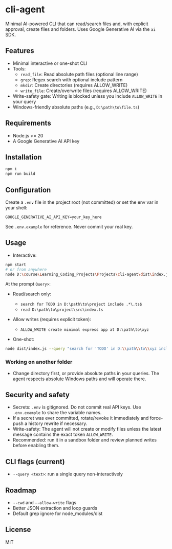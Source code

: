 # cli-agent

Minimal AI-powered CLI that can read/search files and, with explicit approval, create files and folders. Uses Google Generative AI via the `ai` SDK.

## Features
- Minimal interactive or one-shot CLI
- Tools:
  - `read_file`: Read absolute path files (optional line range)
  - `grep`: Regex search with optional include pattern
  - `mkdir`: Create directories (requires ALLOW_WRITE)
  - `write_file`: Create/overwrite files (requires ALLOW_WRITE)
- Write-safety gate: Writing is blocked unless you include `ALLOW_WRITE` in your query
- Windows-friendly absolute paths (e.g., `D:\path\to\file.ts`)

## Requirements
- Node.js >= 20
- A Google Generative AI API key

## Installation
```bash
npm i
npm run build
```

## Configuration
Create a `.env` file in the project root (not committed) or set the env var in your shell:
```
GOOGLE_GENERATIVE_AI_API_KEY=your_key_here
```
See `.env.example` for reference. Never commit your real key.

## Usage
- Interactive:
```bash
npm start
# or from anywhere
node D:\course\Learning_Coding_Projects\Projects\cli-agent\dist\index.js
```
At the prompt `Query>`:
- Read/search only:
  - `search for TODO in D:\path\to\project include .*\.ts$`
  - `read D:\path\to\project\src\index.ts`
- Allow writes (requires explicit token):
  - `ALLOW_WRITE create minimal express app at D:\path\to\xyz` 

- One-shot:
```bash
node dist/index.js --query "search for 'TODO' in D:\\path\\to\\xyz include .*\\.ts$"
```

### Working on another folder
- Change directory first, or provide absolute paths in your queries. The agent respects absolute Windows paths and will operate there.

## Security and safety
- Secrets: `.env` is gitignored. Do not commit real API keys. Use `.env.example` to share the variable names.
- If a secret was ever committed, rotate/revoke it immediately and force-push a history rewrite if necessary.
- Write-safety: The agent will not create or modify files unless the latest message contains the exact token `ALLOW_WRITE`.
- Recommended: run it in a sandbox folder and review planned writes before enabling them.

## CLI flags (current)
- `--query <text>`: run a single query non-interactively

## Roadmap
- `--cwd` and `--allow-write` flags
- Better JSON extraction and loop guards
- Default grep ignore for node_modules/dist

## License
MIT 